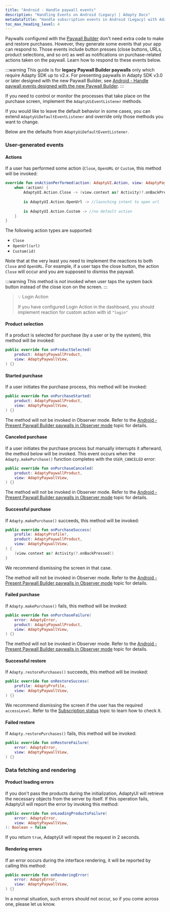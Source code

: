 ```yaml
---
title: "Android - Handle paywall events"
description: "Handling Events on Android (Legacy) | Adapty Docs"
metadataTitle: "Handle subscription events in Android (Legacy) with Adapty SDK."
toc_max_heading_level: 4
---
```


Paywalls configured with the [Paywall Builder](adapty-paywall-builder-legacy) don't need extra code to make and restore purchases. However, they generate some events that your app can respond to. Those events include button presses (close buttons, URLs, product selections, and so on) as well as notifications on purchase-related actions taken on the paywall. Learn how to respond to these events below.

:::warning
This guide is for **legacy Paywall Builder paywalls** only which require Adapty SDK up to v2.x. For presenting paywalls in Adapty SDK v3.0 or later designed with the new Paywall Builder, see [Android - Handle paywall events designed with the new Paywall Builder](android-handling-events).
:::

If you need to control or monitor the processes that take place on the purchase screen, implement the `AdaptyUiEventListener` methods.

If you would like to leave the default behavior in some cases, you can extend `AdaptyUiDefaultEventListener` and override only those methods you want to change.

Below are the defaults from `AdaptyUiDefaultEventListener`.

### User-generated events

#### Actions

If a user has performed some action  (`Close`, `OpenURL` or `Custom`, this method will be invoked:

```kotlin showLineNumbers title="Kotlin"
override fun onActionPerformed(action: AdaptyUI.Action, view: AdaptyPaywallView) {
    when (action) {
        AdaptyUI.Action.Close -> (view.context as? Activity)?.onBackPressed()
        
        is AdaptyUI.Action.OpenUrl -> //launching intent to open url
        
        is AdaptyUI.Action.Custom -> //no default action
    }
}
```

The following action types are supported: 

- `Close`
- `OpenUrl(url)`
- `Custom(id)`

Note that at the very least you need to implement the reactions to both `Close` and `OpenURL`. For example, if a user taps the close button, the action `Close` will occur and you are supposed to dismiss the paywall. 

:::warning
This method is _not_ invoked when user taps the system back button instead of the close icon on the screen.
:::

> 💡 Login Action
> 
> If you have configured Login Action in the dashboard, you should implement reaction for custom action with id `"login"`

#### Product selection

If a product is selected for purchase (by a user or by the system), this method will be invoked:

```kotlin showLineNumbers title="Kotlin"
public override fun onProductSelected(
    product: AdaptyPaywallProduct,
    view: AdaptyPaywallView,
) {}
```

#### Started purchase

If a user initiates the purchase process, this method will be invoked:

```kotlin showLineNumbers title="Kotlin"
public override fun onPurchaseStarted(
    product: AdaptyPaywallProduct,
    view: AdaptyPaywallView,
) {}
```

The method will not be invoked in Observer mode. Refer to the [Android - Present Paywall Builder paywalls in Observer mode](android-present-paywall-builder-paywalls-in-observer-mode) topic for details.

#### Canceled purchase

If a user initiates the purchase process but manually interrupts it afterward, the method below will be invoked. This event occurs when the `Adapty.makePurchase()` function completes with the `USER_CANCELED` error:

```kotlin showLineNumbers title="Kotlin"
public override fun onPurchaseCanceled(
    product: AdaptyPaywallProduct,
    view: AdaptyPaywallView,
) {}
```

The method will not be invoked in Observer mode. Refer to the [Android - Present Paywall Builder paywalls in Observer mode](android-present-paywall-builder-paywalls-in-observer-mode) topic for details.

#### Successful purchase

If `Adapty.makePurchase()` succeeds, this method will be invoked:

```kotlin showLineNumbers title="Kotlin"
public override fun onPurchaseSuccess(
    profile: AdaptyProfile?,
    product: AdaptyPaywallProduct,
    view: AdaptyPaywallView,
) {
    (view.context as? Activity)?.onBackPressed()
}
```

We recommend dismissing the screen in that case. 

The method will not be invoked in Observer mode. Refer to the [Android - Present Paywall Builder paywalls in Observer mode](android-present-paywall-builder-paywalls-in-observer-mode) topic for details.

#### Failed purchase

If `Adapty.makePurchase()` fails, this method will be invoked:

```kotlin showLineNumbers title="Kotlin"
public override fun onPurchaseFailure(
    error: AdaptyError,
    product: AdaptyPaywallProduct,
    view: AdaptyPaywallView,
) {}
```

The method will not be invoked in Observer mode. Refer to the [Android - Present Paywall Builder paywalls in Observer mode](android-present-paywall-builder-paywalls-in-observer-mode) topic for details.

#### Successful restore

If `Adapty.restorePurchases()` succeeds, this method will be invoked:

```kotlin showLineNumbers title="Kotlin"
public override fun onRestoreSuccess(
    profile: AdaptyProfile,
    view: AdaptyPaywallView,
) {}
```

We recommend dismissing the screen if the user has the required `accessLevel`. Refer to the [Subscription status](subscription-status) topic to learn how to check it.

#### Failed restore

If `Adapty.restorePurchases()` fails, this method will be invoked:

```kotlin showLineNumbers title="Kotlin"
public override fun onRestoreFailure(
    error: AdaptyError,
    view: AdaptyPaywallView,
) {}
```

### Data fetching and rendering

#### Product loading errors

If you don't pass the products during the initialization, AdaptyUI will retrieve the necessary objects from the server by itself. If this operation fails, AdaptyUI will report the error by invoking this method:

```kotlin showLineNumbers title="Kotlin"
public override fun onLoadingProductsFailure(
    error: AdaptyError,
    view: AdaptyPaywallView,
): Boolean = false
```

If you return `true`, AdaptyUI will repeat the request in 2 seconds.

#### Rendering errors

If an error occurs during the interface rendering, it will be reported by calling this method:

```kotlin showLineNumbers title="Kotlin"
public override fun onRenderingError(
    error: AdaptyError,
    view: AdaptyPaywallView,
) {}
```

In a normal situation, such errors should not occur, so if you come across one, please let us know.